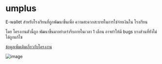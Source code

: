 # umplus

E-wallet สำหรับโรงเรียนที่ถูกพัฒนาขึ้นเพื่อ 
ความสะดวกสะบายในการใช่จ่ายเงินใน โรงเรียน 

โดย โครงงานตัวนี้ถูก พัฒนาขึ้นมาอย่างเร่งรีบภายในเวลา 1 เดือน อาจทำให้มี bugs บางส่วนที่ยังไม่ได้ถูกแก้ไข

[ข้อมูลเพิ่มเติมเกี่ยวกับโครงงาน](https://drive.google.com/file/d/1uV56ng7Jg5JSKz6zFvRBFWVQTuw4B201/view?usp=sharing)

![image](https://user-images.githubusercontent.com/46645814/211209758-117d6f2f-3d28-403d-a53e-c2fc127b9aa1.png)

